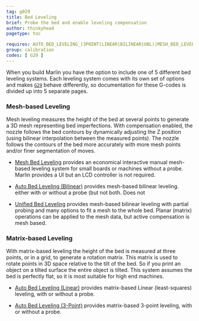 ```yaml
---
tag: g029
title: Bed Leveling
brief: Probe the bed and enable leveling compensation
author: thinkyhead
pagetype: toc

requires: AUTO_BED_LEVELING_(3POINT|LINEAR|BILINEAR|UBL)|MESH_BED_LEVELING
group: calibration
codes: [ G29 ]
---
```


When you build Marlin you have the option to include one of 5 different bed leveling systems. Each leveling system comes with its own set of options and makes [`G29`](/docs/gcode/G029.html) behave differently, so documentation for these G-codes is divided up into 5 separate pages.

### Mesh-based Leveling
Mesh leveling measures the height of the bed at several points to generate a 3D mesh representing bed imperfections. With compensation enabled, the nozzle follows the bed contours by dynamically adjusting the Z position (using bilinear interpolation between the measured points). The nozzle follows the contours of the bed more accurately with more mesh points and/or finer segmentation of moves.

- [Mesh Bed Leveling](/docs/gcode/G029-mbl.html) provides an economical interactive manual mesh-based leveling system for small boards or machines without a probe. Marlin provides a UI but an LCD controller is not required.

- [Auto Bed Leveling (Bilinear)](/docs/gcode/G029-abl-bilinear.html) provides mesh-based bilinear leveling. either with or without a probe (but not both. Does not 

- [Unified Bed Leveling](/docs/gcode/G029-ubl.html) provides mesh-based bilinear leveling with partial probing and many options to fit a mesh to the whole bed. Planar (matrix) operations can be applied to the mesh data, but active compensation is mesh based.

### Matrix-based Leveling
With matrix-based leveling the height of the bed is measured at three points, or in a grid, to generate a rotation matrix. This matrix is used to rotate points in 3D space relative to the tilt of the bed. So if you print an object on a tilted surface the entire object is tilted. This system assumes the bed is perfectly flat, so it is most suitable for high end machines.

- [Auto Bed Leveling (Linear)](/docs/gcode/G029-abl-linear.html) provides matrix-based Linear (least-squares) leveling, with or without a probe.

- [Auto Bed Leveling (3-Point)](/docs/gcode/G029-abl-3point.html) provides matrix-based 3-point leveling, with or without a probe.
